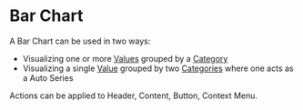 # Bar Chart

A Bar Chart can be used in two ways:
* Visualizing one or more [Values](../concepts/index.md) grouped by a [Category](../concepts/index.md)
* Visualizing a single [Value](../concepts/index.md) grouped by two [Categories](../concepts/index.md) where one acts as a Auto Series

Actions can be applied to Header, Content, Button, Context Menu. 